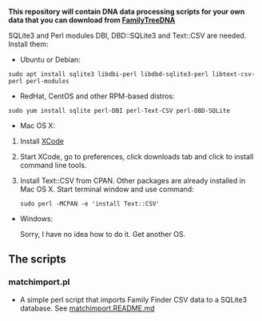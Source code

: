 **This repository will contain DNA data processing scripts for your own data that you can download from [FamilyTreeDNA](https://www.familytreedna.com/)**

SQLite3 and Perl modules DBI, DBD::SQLite3 and Text::CSV are needed. Install them: 

  - Ubuntu or Debian:

  `sudo apt install sqlite3 libdbi-perl libdbd-sqlite3-perl libtext-csv-perl perl-modules`

  - RedHat, CentOS and other RPM-based distros:

  `sudo yum install sqlite perl-DBI perl-Text-CSV perl-DBD-SQLite`

  - Mac OS X:

1. Install [XCode](https://developer.apple.com/xcode/)
2. Start XCode, go to preferences, click downloads tab and click to install command line tools.
3. Install Text::CSV from CPAN. Other packages are already installed in Mac OS X. 
       Start terminal window and use command:

   `sudo perl -MCPAN -e 'install Text::CSV'`
   
  - Windows:
 
    Sorry, I have no idea how to do it. Get another OS.

## The scripts

### matchimport.pl
  - A simple perl script that imports Family Finder CSV data to a SQLite3 database. 
    See [matchimport.README.md](matchimport.README.md)
